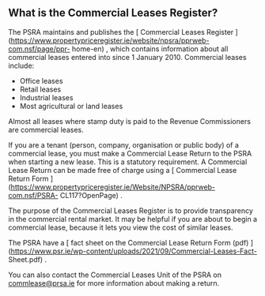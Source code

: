 ##  What is the Commercial Leases Register?

The PSRA maintains and publishes the [ Commercial Leases Register
](https://www.propertypriceregister.ie/website/npsra/pprweb-com.nsf/page/ppr-
home-en) , which contains information about all commercial leases entered into
since 1 January 2010. Commercial leases include:

  * Office leases 
  * Retail leases 
  * Industrial leases 
  * Most agricultural or land leases 

Almost all leases where stamp duty is paid to the Revenue Commissioners are
commercial leases.

If you are a tenant (person, company, organisation or public body) of a
commercial lease, you must make a Commercial Lease Return to the PSRA when
starting a new lease. This is a statutory requirement. A Commercial Lease
Return can be made free of charge using a [ Commercial Lease Return Form
](https://www.propertypriceregister.ie/Website/NPSRA/pprweb-com.nsf/PSRA-
CL117?OpenPage) .

The purpose of the Commercial Leases Register is to provide transparency in
the commercial rental market. It may be helpful if you are about to begin a
commercial lease, because it lets you view the cost of similar leases.

The PSRA have a [ fact sheet on the Commercial Lease Return Form (pdf)
](https://www.psr.ie/wp-content/uploads/2021/09/Commercial-Leases-Fact-
Sheet.pdf) .

You can also contact the Commercial Leases Unit of the PSRA on
commlease@prsa.ie for more information about making a return.
